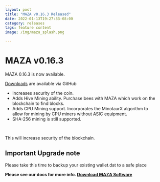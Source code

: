```yaml
---
layout: post
title: "MAZA v0.16.3 Released"
date: 2022-01-13T19:27:33-08:00
category: releases
tags: feature content
image: /img/maza_splash.png

---
```


# MAZA v0.16.3 

MAZA 0.16.3 is now available. 

[Downloads](/download) are available via GitHub
 
<ul>
<li>Increases security of the coin.</li>
<li>Adds Hive Mining ability. Purchase bees with MAZA which work on the blockchain to find blocks.</li>
<li>Adds CPU Mining support. Incorporates the MinotaurX algorithm to allow for mining by CPU miners without ASIC equipment.</li>
<li>SHA-256 mining is still supported.</li>
</ul>
<br>

This will increase security of the blockchain.

## Important Upgrade note

Please take this time to backup your existing wallet.dat to a safe place


**Please see our docs for more info. [Download MAZA Software](/docs/2022/01/20/downloading-maza-v0-16-3/)**


